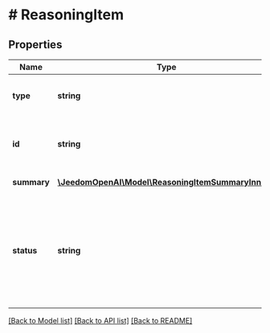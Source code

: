 # # ReasoningItem

## Properties

Name | Type | Description | Notes
------------ | ------------- | ------------- | -------------
**type** | **string** | The type of the object. Always &#x60;reasoning&#x60;. |
**id** | **string** | The unique identifier of the reasoning content. |
**summary** | [**\JeedomOpenAI\Model\ReasoningItemSummaryInner[]**](ReasoningItemSummaryInner.md) | Reasoning text contents. |
**status** | **string** | The status of the item. One of &#x60;in_progress&#x60;, &#x60;completed&#x60;, or &#x60;incomplete&#x60;. Populated when items are returned via API. | [optional]

[[Back to Model list]](../../README.md#models) [[Back to API list]](../../README.md#endpoints) [[Back to README]](../../README.md)
